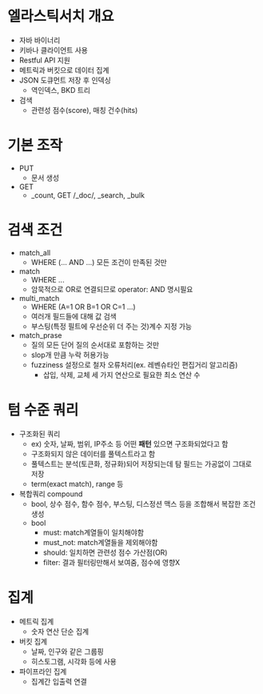 # 엘라스틱서치 개요
- 자바 바이너리
- 키바나 클라이언트 사용
- Restful API 지원
- 메트릭과 버킷으로 데이터 집계
- JSON 도큐먼트 저장 후 인덱싱
  - 역인덱스, BKD 트리
- 검색
  - 관련성 점수(score), 매칭 건수(hits) 
 
# 기본 조작
- PUT
  - 문서 생성
- GET
  - _count, GET <index>/_doc/<id>, _search, _bulk

# 검색 조건
- match_all
  - WHERE (... AND ...) 모든 조건이 만족된 것만
- match
  - WHERE ...
  - 암묵적으로 OR로 연결되므로 operator: AND 명시필요
- multi_match
  - WHERE (A=1 OR B=1 OR C=1 ...)
  - 여러개 필드들에 대해 값 검색
  - 부스팅(특정 필트에 우선순위 더 주는 것)계수 지정 가능
- match_prase
  - 질의 모든 단어 질의 순서대로 포함하는 것만
  - slop개 만큼 누락 허용가능
  - fuzziness 설정으로 철자 오류처리(ex. 레벤슈타인 편집거리 알고리즘)
    - 삽입, 삭제, 교체 세 가지 연산으로 필요한 최소 연산 수

# 텀 수준 쿼리
- 구조화된 쿼리
  - ex) 숫자, 날짜, 범위, IP주소 등 어떤 **패턴** 있으면 구조화되었다고 함
  - 구조화되지 않은 데이터를 풀텍스트라고 함
  - 풀텍스트는 분석(토큰화, 정규화)되어 저장되는데 탐 필드는 가공없이 그대로 저장
  - term(exact match), range 등
- 복합쿼리 compound
  - bool, 상수 점수, 함수 점수, 부스팅, 디스정션 맥스 등을 조합해서 복잡한 조건 생성
  - bool
    -  must: match계열들이 일치해야함
    -  must_not: match계열들을 제외해야함
    -  should: 일치하면 관련성 점수 가산점(OR)
    -  filter: 결과 필터링만해서 보여줌, 점수에 영향X
   
# 집계
- 메트릭 집계
  - 숫자 연산 단순 집계
- 버킷 집계
  - 날짜, 인구와 같은 그룹핑
  - 히스토그램, 시각화 등에 사용
- 파이프라인 집계
  - 집계간 입출력 연결 
